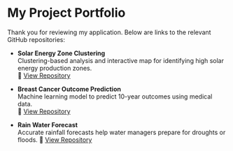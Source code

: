 # My Project Portfolio

Thank you for reviewing my application. Below are links to the relevant GitHub repositories:

- **Solar Energy Zone Clustering**  
  Clustering-based analysis and interactive map for identifying high solar energy production zones.  
  🔗 [View Repository](https://github.com/Dinesh02Patil/Clustering-Solar-Energy-Production-Zones)

- **Breast Cancer Outcome Prediction**  
  Machine learning model to predict 10-year outcomes using medical data.  
  🔗 [View Repository](https://github.com/Dinesh02Patil/Breast-Cancer-Prediction)

- **Rain Water Forecast**  
  Accurate rainfall forecasts help water managers prepare for droughts or floods.
  🔗 [View Repository](https://github.com/Dinesh02Patil/Rain-Water-Forecast)
